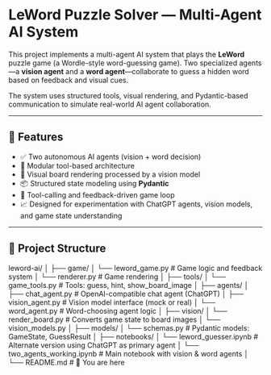 # LeWord Puzzle Solver — Multi-Agent AI System

This project implements a multi-agent AI system that plays the **LeWord** puzzle game (a Wordle-style word-guessing game). Two specialized agents—a **vision agent** and a **word agent**—collaborate to guess a hidden word based on feedback and visual cues.

The system uses structured tools, visual rendering, and Pydantic-based communication to simulate real-world AI agent collaboration.

---

## 📌 Features

- ✅ Two autonomous AI agents (vision + word decision)
- 🧰 Modular tool-based architecture
- 🎨 Visual board rendering processed by a vision model
- 📦 Structured state modeling using **Pydantic**
- 📡 Tool-calling and feedback-driven game loop
- 📈 Designed for experimentation with ChatGPT agents, vision models, and game state understanding

---

## 🧩 Project Structure

leword-ai/
│
├── game/
│ └── leword_game.py    # Game logic and feedback system
│ └── renderer.py       # Game rendering
│
├── tools/
│ └── game_tools.py # Tools: guess, hint, show_board_image
│
├── agents/
│ ├── chat_agent.py # OpenAI-compatible chat agent (ChatGPT)
│ ├── vision_agent.py # Vision model interface (mock or real)
│ └── word_agent.py # Word-choosing agent logic
│
├── vision/
│ └── render_board.py   # Converts game state to board images
│ └── vision_models.py 
│
├── models/
│ └── schemas.py # Pydantic models: GameState, GuessResult
│
├── notebooks/
│ └── leword_guesser.ipynb          # Alternate version using ChatGPT as primary agent
│ └── two_agents_working.ipynb      # Main notebook with vision & word agents
│
└── README.md # 📘 You are here